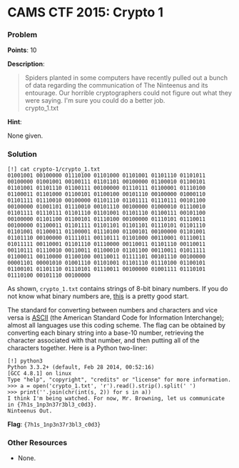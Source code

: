 # CAMS CTF 2015: Crypto 1

### Problem

**Points**: 10

**Description**: 

> Spiders planted in some computers have recently pulled out a bunch of data regarding the communication of The Ninteenus and its entourage. Our horrible cryptographers could not figure out what they were saying. I'm sure you could do a better job.  
> crypto_1.txt

**Hint**: 

None given.

### Solution

```
[!] cat crypto-1/crypto_1.txt 
01001001 00100000 01110100 01101000 01101001 01101110 01101011 00100000 01001001 00100111 01101101 00100000 01100010 01100101 01101001 01101110 01100111 00100000 01110111 01100001 01110100 01100011 01101000 01100101 01100100 00101110 00100000 01000110 01101111 01110010 00100000 01101110 01101111 01110111 00101100 00100000 01001101 01110010 00101110 00100000 01000010 01110010 01101111 01110111 01101110 01101001 01101110 01100111 00101100 00100000 01101100 01100101 01110100 00100000 01110101 01110011 00100000 01100011 01101111 01101101 01101101 01110101 01101110 01101001 01100011 01100001 01110100 01100101 00100000 01101001 01101110 00100000 01111011 00110111 01101000 00110001 01110011 01011111 00110001 01101110 01110000 00110011 01101110 00110011 00110111 01110010 00110011 01100010 01101100 00110011 01011111 01100011 00110000 01100100 00110011 01111101 00101110 00100000 00001101 00001010 01001110 01101001 01101110 01110100 01100101 01100101 01101110 01110101 01110011 00100000 01001111 01110101 01110100 00101110 00100000
```

As shown, `crypto_1.txt` contains strings of 8-bit binary numbers. If you do not know what binary numbers are, [this](http://mathworld.wolfram.com/Binary.html) is a pretty good start.

The standard for converting between numbers and characters and vice versa is [ASCII](http://en.wikipedia.org/wiki/ASCII) (the American Standard Code for Information Interchange); almost all languages use this coding scheme. The flag can be obtained by converting each binary string into a base-10 number, retrieving the character associated with that number, and then putting all of the characters together. Here is a Python two-liner: 

```
[!] python3
Python 3.3.2+ (default, Feb 28 2014, 00:52:16) 
[GCC 4.8.1] on linux
Type "help", "copyright", "credits" or "license" for more information.
>>> a = open('crypto_1.txt', 'r').read().strip().split(' ')
>>> print(''.join(chr(int(s, 2)) for s in a))
I think I'm being watched. For now, Mr. Browning, let us communicate in {7h1s_1np3n37r3bl3_c0d3}. 
Ninteenus Out.
```

**Flag**: `{7h1s_1np3n37r3bl3_c0d3}`

### Other Resources

* None.
